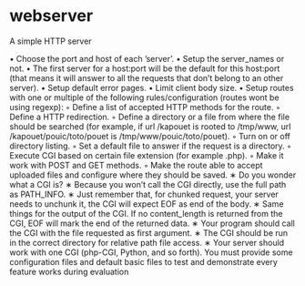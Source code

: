 # webserver
A simple HTTP server


• Choose the port and host of each ’server’.
• Setup the server_names or not.
• The first server for a host:port will be the default for this host:port (that means
it will answer to all the requests that don’t belong to an other server).
• Setup default error pages.
• Limit client body size.
• Setup routes with one or multiple of the following rules/configuration (routes wont
be using regexp):
◦ Define a list of accepted HTTP methods for the route.
◦ Define a HTTP redirection.
◦ Define a directory or a file from where the file should be searched (for example,
if url /kapouet is rooted to /tmp/www, url /kapouet/pouic/toto/pouet is
/tmp/www/pouic/toto/pouet).
◦ Turn on or off directory listing.
◦ Set a default file to answer if the request is a directory.
◦ Execute CGI based on certain file extension (for example .php).
◦ Make it work with POST and GET methods.
◦ Make the route able to accept uploaded files and configure where they should
be saved.
∗ Do you wonder what a CGI is?
∗ Because you won’t call the CGI directly, use the full path as PATH_INFO.
∗ Just remember that, for chunked request, your server needs to unchunk
it, the CGI will expect EOF as end of the body.
∗ Same things for the output of the CGI. If no content_length is returned
from the CGI, EOF will mark the end of the returned data.
∗ Your program should call the CGI with the file requested as first argument.
∗ The CGI should be run in the correct directory for relative path file access.
∗ Your server should work with one CGI (php-CGI, Python, and so forth).
You must provide some configuration files and default basic files to test and demonstrate every feature works during evaluation